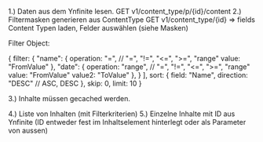 1.) Daten aus dem Ynfinite lesen. GET v1/content_type/p/{id}/content
2.) Filtermasken generieren aus ContentType GET v1/content_type/{id} => fields
Content Typen laden, Felder auswählen (siehe Masken)

Filter Object:

{
	filter: {
			"name": {
				operation: "=", // "=", "!=", "<=", ">=", "range"
				value: "FromValue"
			},
			"date": {
				operation: "range", // "=", "!=", "<=", ">=", "range"
				value: "FromValue"
				value2: "ToValue"
			},
		}
	],
	sort: {
		field: "Name", 
		direction: "DESC" // ASC, DESC
	},
	skip: 0,
	limit: 10
}

3.) Inhalte müssen gecached werden.

4.) Liste von Inhalten (mit Filterkriterien)
5.) Einzelne Inhalte mit ID aus Ynfinite (ID entweder fest im Inhaltselement hinterlegt oder als Parameter von aussen)